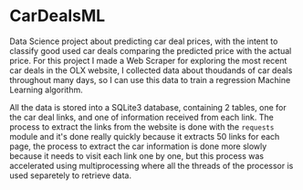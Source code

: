 # CarDealsML

Data Science project about predicting car deal prices, with the intent to classify good used car deals comparing the predicted price with the actual price.
For this project I made a Web Scraper for exploring the most recent car deals in the OLX website, I collected data about thoudands of car deals throughout many days, so I can use this data to train a regression Machine Learning algorithm.

All the data is stored into a SQLite3 database, containing 2 tables, one for the car deal links, and one of information received from each link. The process to extract the links from the website is done with the `requests` module and it's done really quickly because it extracts 50 links for each page, the process to extract the car information is done more slowly because it needs to visit each link one by one, but this process was accelerated using multiprocessing where all the threads of the processor is used separetely to retrieve data.
